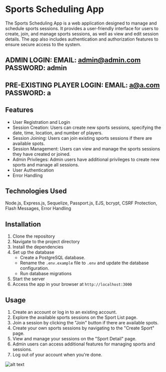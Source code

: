 # Sports Scheduling App

The Sports Scheduling App is a web application designed to manage and schedule sports sessions. It provides a user-friendly interface for users to create, join, and manage sports sessions, as well as view and edit session details. The app also includes authentication and authorization features to ensure secure access to the system.
 
## ADMIN LOGIN:   EMAIL: admin@admin.com       PASSWORD: admin
## PRE-EXISTING PLAYER LOGIN:   EMAIL: a@a.com       PASSWORD: a

## Features

- User Registration and Login
- Session Creation: Users can create new sports sessions, specifying the date, time, location, and number of players.
- Session Joining: Users can join existing sports sessions if there are available spots.
- Session Management: Users can view and manage the sports sessions they have created or joined.
- Admin Privileges: Admin users have additional privileges to create new sports and manage all sessions.
- User Authentication
- Error Handling

## Technologies Used

Node.js, Express.js, Sequelize, Passport.js, EJS, bcrypt, CSRF Protection, Flash Messages, Error Handling

## Installation

1. Clone the repository
2. Navigate to the project directory
3. Install the dependencies
4. Set up the database
   - Create a PostgreSQL database.
   - Rename the `.env.example` file to `.env` and update the database configuration.
   - Run database migrations
5. Start the server
6. Access the app in your browser at `http://localhost:3000`

## Usage

1. Create an account or log in to an existing account.
2. Explore the available sports sessions on the Sport List page.
3. Join a session by clicking the "Join" button if there are available spots.
4. Create your own sports sessions by navigating to the "Create Sport" page.
5. View and manage your sessions on the "Sport Detail" page.
6. Admin users can access additional features for managing sports and sessions.
7. Log out of your account when you're done.

![alt text](https://github.com/PranjalRay/Ray-Sports-Scheduler/blob/images/IndexPage.png?raw=true)
